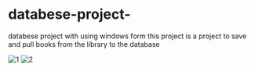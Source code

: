 # databese-project-
databese project with using windows form
this project is a project to save and pull books from the library to the database

![1](https://user-images.githubusercontent.com/82896678/178158576-6a5efe1a-20f9-4ecc-b268-d6ab860e9dfd.png)
![2](https://user-images.githubusercontent.com/82896678/178158577-11da60c1-2a2b-4eee-9522-43c4d2c8ad95.png)
